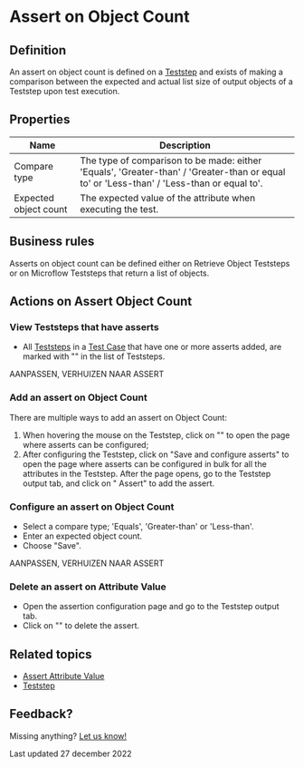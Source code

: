 # Assert on Object Count

## Definition

An assert on object count is defined on a [Teststep](../Teststep) and exists of making a comparison between the expected and actual list size of output objects of a Teststep upon test execution.


## Properties
| Name                  | Description                                                                                                                               |
| --------------------- | ----------------------------------------------------------------------------------------------------------------------------------------- |
| Compare type          | The type of comparison to be made: either 'Equals', 'Greater-than' / 'Greater-than or equal to' or 'Less-than' / 'Less-than or equal to'. |
| Expected object count | The expected value of the attribute when executing the test.                                                                              |

## Business rules

Asserts on object count can be defined either on Retrieve Object Teststeps or on Microflow Teststeps that return a list of objects. 

## Actions on Assert Object Count

### View Teststeps that have asserts 
- All [Teststeps](../Teststep) in a [Test Case](../test-case) that have one or more asserts added, are marked with "<i class="fas fa-ballot-check"></i>" in the list of Teststeps.


AANPASSEN, VERHUIZEN NAAR ASSERT 
### Add an assert on Object Count
There are multiple ways to add an assert on Object Count:
1. When hovering the mouse on the Teststep, click on "<i class="fas fa-ballot-check"></i>" to open the page where asserts can be configured;
2. After configuring the Teststep, click on "Save and configure asserts" to open the page where asserts can be configured in bulk for all the attributes in the Teststep.
After the page opens, go to the Teststep output tab, and click on "<i class="fal fa-info-circle"></i> Assert" to add the assert.

### Configure an assert on Object Count
- Select a compare type; 'Equals', 'Greater-than' or 'Less-than'.
- Enter an expected object count.
- Choose "Save".

AANPASSEN, VERHUIZEN NAAR ASSERT 
### Delete an assert on Attribute Value
- Open the assertion configuration page and go to the Teststep output tab.
- Click on "<i class="fas fa-trash-alt"></i>" to delete the assert.

## Related topics
- [Assert Attribute Value](assert-attribute-value)
- [Teststep](../teststep)

## Feedback?
Missing anything? [Let us know!](mailto:support@menditect.com)

Last updated 27 december 2022